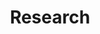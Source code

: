 ---
title: "Research"
layout: post
permalink: /research/
author_profile: true
sidebar_main: true
---